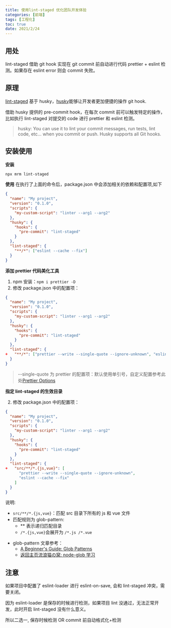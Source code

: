 ```yaml
---
title: 使用lint-staged 优化团队开发体验
categories: [前端]
tags: [工程化]
toc: true
date: 2021/2/24
---
```


## 用处

lint-staged 借助 git hook 实现在 git commit 前自动进行代码 prettier + eslint 检测。如果存在 eslint error 则会 commit 失败。

## 原理

[lint-staged](https://www.npmjs.com/package/lint-staged) 基于 husky，[husky](https://typicode.github.io/husky/#/)能够让开发者更加便捷的操作 git hook.

借助 husky 提供的 pre-commit hook，在每次 commit 前可以触发特定的操作，比如执行 lint-staged 对提交的 code 进行 prettier 和 eslint 检测。

> husky: You can use it to lint your commit messages, run tests, lint code, etc... when you commit or push. Husky supports all Git hooks.

## 安装使用

**安装**

```bash
npx mrm lint-staged
```

**使用**
在执行了上面的命令后，package.json 中会添加相关的依赖和配置项,如下

```json
{
  "name": "My project",
  "version": "0.1.0",
  "scripts": {
    "my-custom-script": "linter --arg1 --arg2"
  },
  "husky": {
    "hooks": {
      "pre-commit": "lint-staged"
    }
  },
  "lint-staged": {
    "**/*": ["eslint --cache --fix"]
  }
}
```

**添加 prettier 代码美化工具**

1. npm 安装：`npm i prettier -D`
2. 修改 package.json 中的配置项：

```json
{
  "name": "My project",
  "version": "0.1.0",
  "scripts": {
    "my-custom-script": "linter --arg1 --arg2"
  },
  "husky": {
    "hooks": {
      "pre-commit": "lint-staged"
    }
  },
  "lint-staged": {
+   "**/*": ["prettier --write --single-quote --ignore-unknown", "eslint --cache --fix"]
  }
}
```

> --single-quote 为 prettier 的配置项：默认使用单引号，自定义配置参考此处[Prettier Options](https://prettier.io/docs/en/options.html)

**指定 lint-staged 的生效目录**

2. 修改 package.json 中的配置项：

```json
{
  "name": "My project",
  "version": "0.1.0",
  "scripts": {
    "my-custom-script": "linter --arg1 --arg2"
  },
  "husky": {
    "hooks": {
      "pre-commit": "lint-staged"
    }
  },
  "lint-staged": {
+   "src/**/*.{js,vue}": [
      "prettier --write --single-quote --ignore-unknown",
      "eslint --cache --fix"
    ]
  }
}
```

说明:

- `src/**/*.{js,vue}`：匹配 src 目录下所有的 js 和 vue 文件
- 匹配规则为 glob-pattern:
  - \*\* 表示递归匹配目录
  - `/*.{js,vue}`会展开为 `/*.js /*.vue`

* glob-pattern 文章参考：
  - [A Beginner's Guide: Glob Patterns](https://www.malikbrowne.com/blog/a-beginners-guide-glob-patterns)
  - [返回主页流浪猫の窝: node-glob 学习](https://www.cnblogs.com/liulangmao/p/4552339.html)

## 注意

如果项目中配置了 eslint-loader 进行 eslint-on-save, 会和 lint-staged 冲突，需要关闭。

因为 eslint-loader 是保存的时候进行检测，如果项目 lint 没通过，无法正常开发，此时开启 lint-staged 没有什么意义。

所以二选一, 保存时候检测 OR commit 前自动格式化+检测
